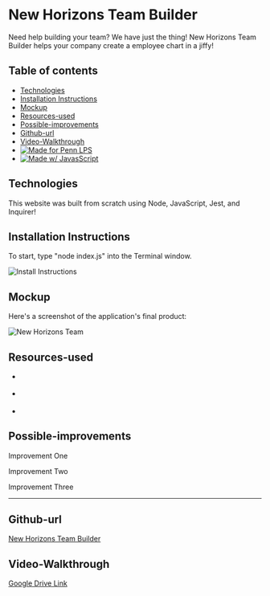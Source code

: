 
# New Horizons Team Builder

Need help building your team? We have just the thing! New Horizons Team Builder helps your company create a employee chart in a jiffy!

## Table of contents
* [Technologies](#technologies)
* [Installation Instructions](#installation-instructions)
* [Mockup](#mockup)
* [Resources-used](#resources-used)
* [Possible-improvements](#possible-improvements)
* [Github-url](#github-url)
* [Video-Walkthrough](#video-walkthrough)
* [![Made for Penn LPS](https://img.shields.io/static/v1?label=Made+for&message=Penn+LPS&color=%23005bbc)](https://bootcamp.sas.upenn.edu/)
* [![Made w/ JavasScript](https://img.shields.io/static/v1?label=Made+w/&message=JavaScript&color=%23FFd600)](https://www.javascript.com)

## Technologies

This website was built from scratch using Node, JavaScript, Jest, and Inquirer!

## Installation Instructions

To start, type "node index.js" into the Terminal window.

![Install Instructions](/assets/images/install-new-horizons.png)

## Mockup

Here's a screenshot of the application's final product:

![New Horizons Team](/assets/images/plutos-a-planet.png)

## Resources-used

* <a href="https://m.youtube.com/watch?v=ecT42O6I_WI" target="_blank">  </a> 

* <a href="https://bbbootstrap.com/snippets/bootstrap-scrolling-breaking-news-ticker-53214404" target="_blank">  </a> 

* <a href="https://developer.mozilla.org/en-US/docs/Web/API/Event/target" target="_blank">  </a> 

## Possible-improvements

Improvement One

Improvement Two 

Improvement Three

---

## Github-url
<a href="https://github.com/AmyShafer/New-Horizons-Team" target="_blank_">New Horizons Team Builder</a> 

## Video-Walkthrough
<a href="Video-Walkthrough-Link" target="_blank_">Google Drive Link</a> 

